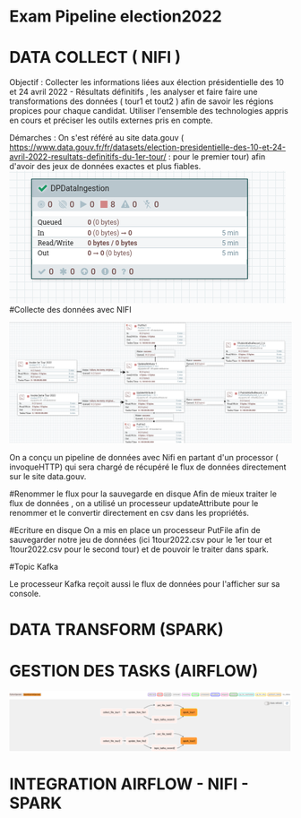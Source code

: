 # Exam Pipeline election2022

# DATA COLLECT ( NIFI )
Objectif : Collecter les informations liées aux élection présidentielle des 10 et 24 avril 2022 - Résultats définitifs , les analyser et faire 
faire une transformations des données ( tour1 et tout2 ) afin de savoir les régions propices pour chaque candidat. Utiliser l'ensemble des technologies
appris en cours et préciser les outils externes pris en compte.

Démarches : 
On s'est référé au site data.gouv ( https://www.data.gouv.fr/fr/datasets/election-presidentielle-des-10-et-24-avril-2022-resultats-definitifs-du-1er-tour/ : pour le premier tour)
afin d'avoir des jeux de données exactes et plus fiables. 
![Nifi Flow](img/trois.png)
#Collecte des données avec NIFI 

![Nifi Flow](img/un.png)

On a conçu un pipeline de données avec Nifi en partant d'un processor ( invoqueHTTP) qui sera chargé de récupéré le flux de données directement sur le site 
data.gouv. 

#Renommer le flux pour la sauvegarde en disque 
Afin de mieux traiter le flux de données , on a utilisé un processeur updateAttribute pour le renommer et le convertir directement en csv dans les propriétés.

#Ecriture en disque 
On a mis en place un processeur PutFile afin de sauvegarder notre jeu de données (ici 1tour2022.csv pour le 1er tour et 1tour2022.csv pour le second tour) et
de pouvoir le traiter dans spark. 

#Topic Kafka

Le processeur Kafka reçoit aussi le flux de données pour l'afficher sur sa console. 

# DATA TRANSFORM (SPARK)


# GESTION DES TASKS (AIRFLOW)

![Nifi Flow](img/airflow.png)


# INTEGRATION AIRFLOW - NIFI - SPARK


